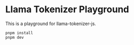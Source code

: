 
# Llama Tokenizer Playground

This is a playground for llama-tokenizer-js.

```
pnpm install
pnpm dev
```